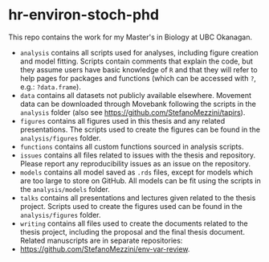 # hr-environ-stoch-phd
This repo contains the work for my Master's in Biology at UBC Okanagan.

* `analysis` contains all scripts used for analyses, including figure creation and model fitting. Scripts contain comments that explain the code, but they assume users have basic knowledge of `R` and that they will refer to help pages for packages and functions (which can be accessed with `?`, e.g.: `?data.frame`).
* `data` contains all datasets not publicly available elsewhere. Movement data can be downloaded through Movebank following the scripts in the `analysis` folder (also see https://github.com/StefanoMezzini/tapirs).
* `figures` contains all figures used in this thesis and any related presentations. The scripts used to create the figures can be found in the `analysis/figures` folder.
* `functions` contains all custom functions sourced in analysis scripts.
* `issues` contains all files related to issues with the thesis and repository. Please report any reproducibility issues as an issue on the repository.
* `models` contains all model saved as `.rds` files, except for models which are too large to store on GitHub. All models can be fit using the scripts in the `analysis/models` folder.
* `talks` contains all presentations and lectures given related to the thesis project. Scripts used to create the figures used can be found in the `analysis/figures` folder.
* `writing` contains all files used to create the documents related to the thesis project, including the proposal and the final thesis document. Related manuscripts are in separate repositories:
 * https://github.com/StefanoMezzini/env-var-review.
 
